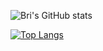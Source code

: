 ![Bri's GitHub stats](https://github-readme-stats-sigma-five.vercel.app/api?username=brishar0n&theme=rose_pine&show_icons=true)

[![Top Langs](https://github-readme-stats-sigma-five.vercel.app/api/top-langs/?username=brishar0n&theme=rose_pine)](https://github-readme-stats-git-masterrstaa-rickstaa.vercel.app/api/top-langs/?username=brishar0n)
